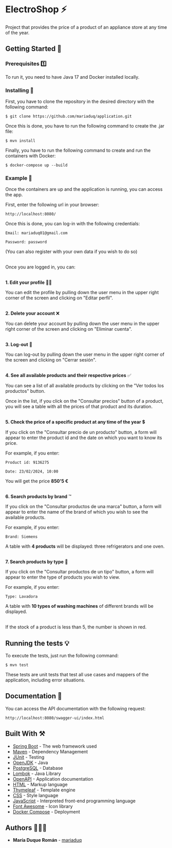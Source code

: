 # ElectroShop ⚡️

Project that provides the price of a product of an appliance store at any time of the year.

## Getting Started 🚀

### Prerequisites 1️⃣

To run it, you need to have Java 17 and Docker installed locally. 

### Installing 📲

First, you have to clone the repository in the desired directory with the following command:

```
$ git clone https://github.com/mariaduq/application.git
```
Once this is done, you have to run the following command to create the .jar file:

```
$ mvn install
```
Finally, you have to run the following command to create and run the containers with Docker:

```
$ docker-compose up --build
```

### Example 🌈

Once the containers are up and the application is running, you can access the app.

First, enter the following url in your browser:
```
http://localhost:8080/
```
Once this is done, you can log-in with the following credentials:
```
Email: mariaduq01@gmail.com
```
```
Password: password
```
(You can also register with your own data if you wish to do so)

<br>
Once you are logged in, you can:
<br>
<br>

**1. Edit your profile** ✍🏻

You can edit the profile by pulling down the user menu in the upper right corner of the screen and clicking on "Editar perfil".
</br>
</br>

**2. Delete your account** ❌️
    
You can delete your account by pulling down the user menu in the upper right corner of the screen and clicking on "Eliminar cuenta".
</br>
</br>

**3. Log-out** 📴

You can log-out by pulling down the user menu in the upper right corner of the screen and clicking on "Cerrar sesión".
</br>
</br>

**4. See all available products and their respective prices** ✅

You can see a list of all available products by clicking on the "Ver todos los productos" button.

Once in the list, if you click on the "Consultar precios" button of a product, you will see a table with all the prices of that product and its duration.
</br>
</br>

**5. Check the price of a specific product at any time of the year** 💲

If you click on the "Consultar precio de un producto" button, a form will appear to enter the product id and the date on which you want to know its price.

For example, if you enter:
```
Product id: 9136275
```
```
Date: 23/02/2024, 10:00
```
You will get the price **850'5 €**
</br>
</br>

**6. Search products by brand** ™️

If you click on the "Consultar productos de una marca" button, a form will appear to enter the name of the brand of which you wish to see the available products.

For example, if you enter:
```
Brand: Siemens
```
A table with **4 products** will be displayed: three refrigerators and one oven.
</br>
</br>

**7. Search products by type** 👀

If you click on the "Consultar productos de un tipo" button, a form will appear to enter the type of products you wish to view.

For example, if you enter:
```
Type: Lavadora
```
A table with **10 types of washing machines** of different brands will be displayed.

<br>
If the stock of a product is less than 5, the number is shown in red.

## Running the tests 💡

To execute the tests, just run the following command:

```
$ mvn test
```
These tests are unit tests that test all use cases and mappers of the application, including error situations.


## Documentation 📄

You can access the API documentation with the following request:

```
http://localhost:8080/swagger-ui/index.html
```

## Built With ⚒️

* [Spring Boot](https://spring.io) - The web framework used
* [Maven](https://maven.apache.org/) - Dependency Management
* [JUnit](https://junit.org/junit5/) - Testing
* [OpenJDK](https://openjdk.org) - Java
* [PostgreSQL](https://www.postgresql.org) - Database
* [Lombok](https://projectlombok.org) - Java Library
* [OpenAPI](https://swagger.io/specification/) - Application documentation
* [HTML](https://lenguajehtml.com) - Markup language
* [Thymeleaf](https://www.thymeleaf.org) - Template engine
* [CSS](https://lenguajecss.com) - Style language
* [JavaScript](https://lenguajejs.com/javascript/) - Interpreted front-end programming language
* [Font Awesome](https://fontawesome.com) - Icon library
* [Docker Compose](https://docs.docker.com/compose/) - Deployment
## Authors 👩🏼‍💻

* **María Duque Román** - [mariaduq](https://github.com/mariaduq)

